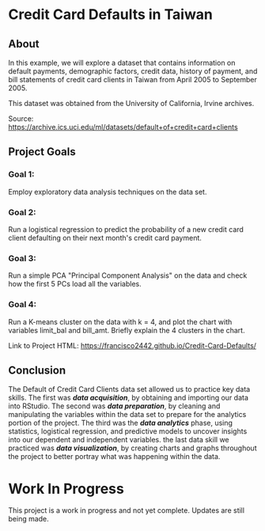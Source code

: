 # Credit Card Defaults in Taiwan

## About
In this example, we will explore a dataset that contains information on default payments, demographic factors, credit data, history of payment, and bill statements of credit card clients in Taiwan from April 2005 to September 2005.

This dataset was obtained from the University of California, Irvine archives.

Source: https://archive.ics.uci.edu/ml/datasets/default+of+credit+card+clients

## Project Goals
### Goal 1:
Employ exploratory data analysis techniques on the data set.
### Goal 2:
Run a logistical regression to predict the probability of a new credit card client defaulting on their next month's credit card payment.
### Goal 3:
Run a simple PCA "Principal Component Analysis" on the data and check how the first 5 PCs load all the variables.
### Goal 4:
Run a K-means cluster on the data with k = 4, and plot the chart with variables limit_bal and bill_amt. Briefly explain the 4 clusters in the chart.

Link to Project HTML: https://francisco2442.github.io/Credit-Card-Defaults/

## Conclusion

The Default of Credit Card Clients data set allowed us to practice key data skills. 
The first was _**data acquisition**_, by obtaining and importing our data into RStudio.
The second was _**data preparation**_, by cleaning and manipulating the variables within the data set to prepare for the analytics portion of the project.
The third was the _**data analytics**_ phase, using statistics, logistical regression, and predictive models to uncover insights into our dependent and independent variables.
the last data skill we practiced was _**data visualization**_, by creating charts and graphs throughout the project to better portray what was happening within the data.

# Work In Progress
This project is a work in progress and not yet complete. Updates are still being made.
